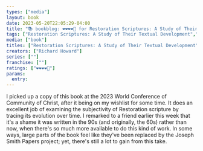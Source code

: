```yaml
---
types: ["media"]
layout: book
date: 2023-05-20T22:05:29-04:00
title: "📚 bookblog: ❤️❤️❤️❤️🖤 for Restoration Scriptures: A Study of Their Textual Development, by Richard Howard"
tags: ["Restoration Scriptures: A Study of Their Textual Development","Richard Howard","Book of Mormon","Doctrine and Covenants","Mormon history","2023 World Conference","World Conference"]
media: ["book"]
titles: ["Restoration Scriptures: A Study of Their Textual Development"]
creators: ["Richard Howard"]
series: [""]
franchise: [""]
ratings: ["❤️❤️❤️❤️🖤"]
params:
  entry:
---
```

I picked up a copy of this book at the 2023 World Conference of Community of Christ, after it being on my wishlist for some time. It does an excellent job of examining the subjectivity of Restoration scripture by tracing its evolution over time. I remarked to a friend earlier this week that it's a shame it was written in the 90s (and originally, the 60s) rather than now, when there's so much more available to do this kind of work. In some ways, large parts of the book feel like they've been replaced by the Joseph Smith Papers project; yet, there's still a lot to gain from this take.
